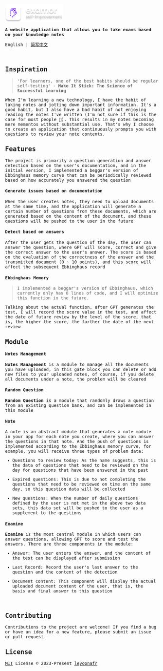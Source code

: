 <samp>
</br>
</br>

<p>
  <img  width="190"  src="/docs/logo-text.png" />
</p>

<p>
  <strong>
   A website application that allows you to take exams based on your knowledge notes
  </strong>
</p>

<p>
  English | <a href="/docs/cn-doc.md">简写中文</a>
</p>

</br>

## Inspiration

> 'For learners, one of the best habits should be regular self-testing' - **Make It Stick: The Science of Successful Learning**

When I'm learning a new technology, I have the habit of taking notes and jotting down important information. It's a good habit, but I also have a bad habit of not enjoying reading the notes I've written (I'm not sure if this is the case for most people 🫣). This results in my notes becoming mere mementos without substantial use. That's why I choose to create an application that continuously prompts you with questions to review your note contents.

## Features

The project is primarily a question generation and answer detection based on the user's documentation, and in the initial version, I implemented a beggar's version of Ebbinghaus memory curve that can be periodically reviewed based on how accurately you answered the question

#### Generate issues based on documentation

When the user creates notes, they need to upload documents at the same time, and the application will generate a certain number of questions from these documents, which are generated based on the content of the document, and these questions will be pushed to the user in the future

#### Detect based on answers

After the user gets the question of the day, the user can answer the question, where GPT will score, correct and give the correct answer to the user's answer. The score is based on the evaluation of the correctness of the answer and the transmitted document (0 ~ 10 points), and this score will affect the subsequent Ebbinghaus record

#### Ebbinghaus Memory

> I implemented a beggar's version of Ebbinghaus, which currently only has 8 lines of code, and I will optimize this function in the future. 

Talking about the actual function, after GPT generates the test, I will record the score value in the test, and affect the date of future review by the level of the score, that is, the higher the score, the farther the date of the next review

## Module

#### Notes Management

**Notes Management** is a module to manage all the documents you have uploaded, in this gate block you can delete or add new files to your uploaded notes, of course, if you delete all documents under a note, the problem will be cleared

#### Random Question

**Random Question** is a module that randomly draws a question from an existing question bank, and can be implemented in this module

#### Note

A note is an abstract module that generates a note module in your app for each note you create, where you can answer the questions in that note. And the push of questions is implemented according to the Ebbinghaus memory curve, for example, you will receive three types of problem data:

- Questions to review today: As the name suggests, this is the data of questions that need to be reviewed on the day for questions that have been answered in the past

- Expired questions: This is due to not completing the questions that need to be reviewed on time on the same day, so this question data will be collected

- New questions: When the number of daily questions defined by the user is not met in the above two data sets, this data set will be pushed to the user as a supplement to the questions

#### Examine

**Examine** is the most central module in which users can answer questions, allowing GPT to score and test the answers. There are three components in the module:

- Answer: The user enters the answer, and the content of the test can be displayed after submission

- Last Record: Record the user's last answer to the question and the content of the detection

- Document content: This component will display the actual uploaded document content of the user, that is, the basis and final answer to this question

</br>

## Contributing

Contributions to the project are welcome! If you find a bug or have an idea for a new feature, please submit an issue or pull request.

## License

[MIT](/LICENSE) License © 2023-Present [leyoonafr](https://github.com/codeacme17)

</samp>
